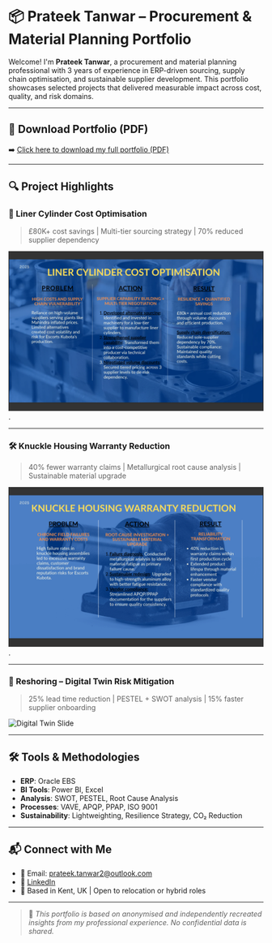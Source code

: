 # 📦 Prateek Tanwar – Procurement & Material Planning Portfolio

Welcome! I'm **Prateek Tanwar**, a procurement and material planning professional with 3 years of experience in ERP-driven sourcing, supply chain optimisation, and sustainable supplier development. This portfolio showcases selected projects that delivered measurable impact across cost, quality, and risk domains.

---

## 📄 Download Portfolio (PDF)
➡️ [Click here to download my full portfolio (PDF)](https://github.com/prateektanwar1/Portfolio_supply_chain_projects/blob/main/Portfolio_Prateek_Tanwar.pdf)

---

## 🔍 Project Highlights

### 🔧 Liner Cylinder Cost Optimisation
> £80K+ cost savings | Multi-tier sourcing strategy | 70% reduced supplier dependency

![Liner Cylinder Slide](https://github.com/prateektanwar1/Portfolio_supply_chain_projects/blob/main/Liner%20cylinder%20cost%20optimisation.png).

---

### 🛠️ Knuckle Housing Warranty Reduction
> 40% fewer warranty claims | Metallurgical root cause analysis | Sustainable material upgrade

![Knuckle Housing Slide](https://github.com/prateektanwar1/Portfolio_supply_chain_projects/blob/main/Knuckle%20housing%20warranty%20reduction.png).

---

### 🧠 Reshoring – Digital Twin Risk Mitigation
> 25% lead time reduction | PESTEL + SWOT analysis | 15% faster supplier onboarding

![Digital Twin Slide](images/reshoring_slide.png)

---

## 🛠 Tools & Methodologies
- **ERP**: Oracle EBS
- **BI Tools**: Power BI, Excel
- **Analysis**: SWOT, PESTEL, Root Cause Analysis
- **Processes**: VAVE, APQP, PPAP, ISO 9001
- **Sustainability**: Lightweighting, Resilience Strategy, CO₂ Reduction

---

## 📬 Connect with Me
- 📧 Email: prateek.tanwar2@outlook.com  
- 💼 [LinkedIn](https://www.linkedin.com/in/prateek-tanwar-19711517b/)  
- 📍 Based in Kent, UK | Open to relocation or hybrid roles

---

> 🔁 *This portfolio is based on anonymised and independently recreated insights from my professional experience. No confidential data is shared.*
